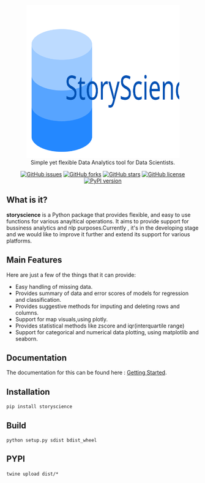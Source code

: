 
<p align="center">
    <img src="https://github.com/23subbhashit/StoryTellar/blob/master/Welcome%20to%20Vectr%20(2).svg" width="400" height="400"><br/>
    Simple yet flexible Data Analytics tool for Data Scientists.
</p>
<p align="center"">
  <a href="https://github.com/23subbhashit/StoryTellar/issues"><img alt="GitHub issues" src="https://img.shields.io/github/issues/23subbhashit/StoryTellar"></a>
  <a href="https://github.com/23subbhashit/StoryTellar/network"><img alt="GitHub forks" src="https://img.shields.io/github/forks/23subbhashit/StoryTellar"></a>
  <a href="https://github.com/23subbhashit/StoryTellar/stargazers"><img alt="GitHub stars" src="https://img.shields.io/github/stars/23subbhashit/StoryTellar"></a>
  <a href="https://github.com/23subbhashit/StoryTellar/blob/master/LICENSE"><img alt="GitHub license" src="https://img.shields.io/github/license/23subbhashit/StoryTellar"></a>
  <a href="https://badge.fury.io/py/storyscience"><img src="https://badge.fury.io/py/storyscience.svg" alt="PyPI version" height="18"></a>
</p>

## What is it?

**storyscience** is a Python package that provides flexible, and easy to use functions for various anayltical operations.
It aims to provide support for bussiness analytics and nlp purposes.Currently , it's in the developing stage and we would 
like to improve it further and extend its support for various platforms.

## Main Features
Here are just a few of the things that it can provide:

  - Easy handling of missing data.
  - Provides summary of data and error scores of models for regression and classification.
  - Provides suggestive methods for  imputing and deleting rows and columns.
  - Support for map visuals,using plotly.
  - Provides statistical methods like zscore and iqr(interquartile range)
  - Support for categorical and numerical data plotting, using matplotlib and seaborn.

## Documentation
The  documentation for this can be found here : [Getting Started](https://github.com/23subbhashit/StoryTellar/blob/master/documentation/Getting%20Started.md).

## Installation

```
pip install storyscience
```

## Build

```
python setup.py sdist bdist_wheel
```

## PYPI

```
twine upload dist/*
```
